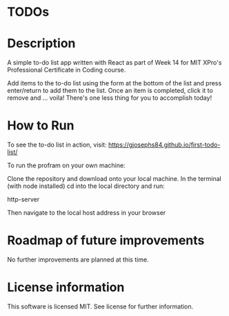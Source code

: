 # TODOs
# Description
A simple to-do list app written with React as part of Week 14 for MIT XPro's Professional Certificate in Coding course.

Add items to the to-do list using the form at the bottom of the list and press enter/return to add them to the list. Once an item is completed, click it to remove and ... voila! There's one less thing for you to accomplish today!

# How to Run
To see the to-do list in action, visit:
<a href="https://gjosephs84.github.io/first-todo-list/">https://gjosephs84.github.io/first-todo-list/</a>

To run the profram on your own machine:

Clone the repository and download onto your local machine.
In the terminal (with node installed) cd into the local directory and run:

http-server

Then navigate to the local host address in your browser

# Roadmap of future improvements
No further improvements are planned at this time.

# License information
This software is licensed MIT. See license for further information.